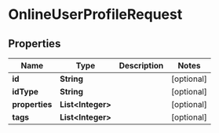 # OnlineUserProfileRequest

## Properties
Name | Type | Description | Notes
------------ | ------------- | ------------- | -------------
**id** | **String** |  |  [optional]
**idType** | **String** |  |  [optional]
**properties** | **List&lt;Integer&gt;** |  |  [optional]
**tags** | **List&lt;Integer&gt;** |  |  [optional]
